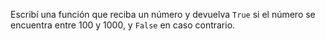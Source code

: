 Escribí una función que reciba un número y devuelva `True` si el número se encuentra entre 100 y 1000, y `False` en caso contrario.